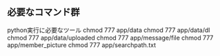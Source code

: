 ## 必要なコマンド群
python実行に必要なツール
chmod 777 app/data
chmod 777 app/data/dl
chmod 777 app/data/uploaded
chmod 777 app/message/file
chmod 777 app/member_picture
chmod 777 app/searchpath.txt